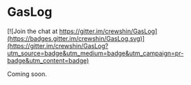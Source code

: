 # GasLog

[![Join the chat at https://gitter.im/crewshin/GasLog](https://badges.gitter.im/crewshin/GasLog.svg)](https://gitter.im/crewshin/GasLog?utm_source=badge&utm_medium=badge&utm_campaign=pr-badge&utm_content=badge)

Coming soon.
